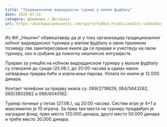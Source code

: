 ```yaml
---
title: "Традиционални видовдански турнир у малом фудбалу"
date: 2025-07-21
category: Дешавања / Догађаји
url: https://backapalankavesti.com/sport/fudbal/tradicionalni-vidovdanski-turnir-u-malom-fudbalu-2/
---
```


Из ФК „Нештин“ обавештавају да је у току организација традиционалног ноћног видовданског турнира у малом фудбалу и овом приликом позивају све заинтересоване екипе да се пријаве и учествују на овом турниру, као и грађане да помогну нештинске ентузијасте.

Пријаве за учешће на ноћном видовданском турниру у малом фудбалу су отворене до среде (25.06.), до 20:00 часова а одмах након затварања пријава биће и извлачење парова. Уплата по екипи је 12.000 динара.

Контакт телефони за пријаву екипа су: 069/2718629, 064/5643262, 060/3802982 и 066/6040182.

Турнир почиње у петак (27.06.), од 20:00 часова. Систем игре је 4+1 а максимално је 10 играча. За прва три места на турниру предвиђен је наградни фонд: прво место 120.000 динара, друго место 50.000 динара и треће место 30.000 динара.
